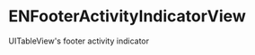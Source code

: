 ENFooterActivityIndicatorView
=============================

UITableView's footer activity indicator
